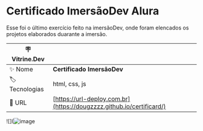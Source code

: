 # Certificado ImersãoDev Alura 

Esse foi o último exercício feito na imersãoDev, onde foram elencados os projetos elaborados duarante a imersão. 

| :placard: Vitrine.Dev |     |
| -------------  | --- |
| :sparkles: Nome        | **Certificado ImersãoDev**
| :label: Tecnologias | html, css, js
| :rocket: URL         | [https://url-deploy.com.br](https://dougzzzz.github.io/certificard/)


<!-- Inserir imagem com a #vitrinedev ao final do link -->
![](![image](https://github.com/Dougzzzz/certificard/assets/94402488/7c4773d4-a779-4bf1-933a-a8ce0c485357#vitrinedev)


